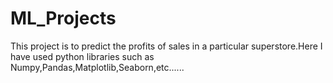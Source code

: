 # ML_Projects
This project is to predict the profits of sales in a particular superstore.Here I have used python libraries such as Numpy,Pandas,Matplotlib,Seaborn,etc......
